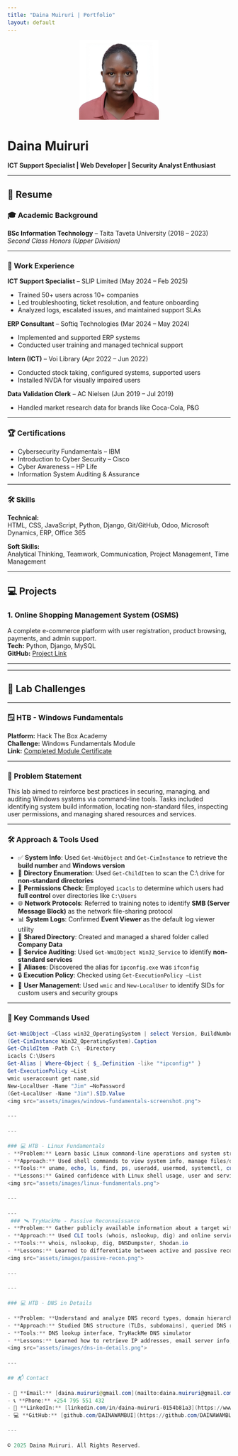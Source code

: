 ```yaml
---
title: "Daina Muiruri | Portfolio"
layout: default
---
```


<p align="center">
  <img src="/assets/images/photo.jpg" alt="Daina Muiruri" width="180">
</p>


# **Daina Muiruri**  
**ICT Support Specialist | Web Developer | Security Analyst Enthusiast**

---

## 📄 Resume

### 🎓 Academic Background
**BSc Information Technology** – Taita Taveta University (2018 – 2023)  
*Second Class Honors (Upper Division)*

---

### 💼 Work Experience

**ICT Support Specialist** – SLIP Limited (May 2024 – Feb 2025)  
- Trained 50+ users across 10+ companies  
- Led troubleshooting, ticket resolution, and feature onboarding  
- Analyzed logs, escalated issues, and maintained support SLAs

**ERP Consultant** – Softiq Technologies (Mar 2024 – May 2024)  
- Implemented and supported ERP systems  
- Conducted user training and managed technical support

**Intern (ICT)** – Voi Library (Apr 2022 – Jun 2022)  
- Conducted stock taking, configured systems, supported users  
- Installed NVDA for visually impaired users

**Data Validation Clerk** – AC Nielsen (Jun 2019 – Jul 2019)  
- Handled market research data for brands like Coca-Cola, P&G

---

### 🏆 Certifications
- Cybersecurity Fundamentals – IBM
- Introduction to Cyber Security – Cisco
- Cyber Awareness – HP Life
- Information System Auditing & Assurance

---

### 🛠️ Skills

**Technical:**  
HTML, CSS, JavaScript, Python, Django, Git/GitHub, Odoo, Microsoft Dynamics, ERP, Office 365

**Soft Skills:**  
Analytical Thinking, Teamwork, Communication, Project Management, Time Management

---

## 💻 Projects

### 1. **Online Shopping Management System (OSMS)**
A complete e-commerce platform with user registration, product browsing, payments, and admin support.  
**Tech:** Python, Django, MySQL  
**GitHub:** [Project Link](https://github.com/DAINAWAMBUI)

---

---

## 🧪 Lab Challenges

---

### 🪟 HTB - Windows Fundamentals
**Platform:** Hack The Box Academy  
**Challenge:** Windows Fundamentals Module  
**Link:** [Completed Module Certificate](https://academy.hackthebox.com/achievement/1918160/49)

---

### 🧩 Problem Statement

This lab aimed to reinforce best practices in securing, managing, and auditing Windows systems via command-line tools. Tasks included identifying system build information, locating non-standard files, inspecting user permissions, and managing shared resources and services.

---

### 🛠️ Approach & Tools Used

- ✅ **System Info**: Used `Get-WmiObject` and `Get-CimInstance` to retrieve the **build number** and **Windows version**
- 📁 **Directory Enumeration**: Used `Get-ChildItem` to scan the C:\ drive for **non-standard directories**
- 🔐 **Permissions Check**: Employed `icacls` to determine which users had **full control** over directories like `C:\Users`
- 🌐 **Network Protocols**: Referred to training notes to identify **SMB (Server Message Block)** as the network file-sharing protocol
- 📊 **System Logs**: Confirmed **Event Viewer** as the default log viewer utility
- 📂 **Shared Directory**: Created and managed a shared folder called **Company Data**
- 🧪 **Service Auditing**: Used `Get-WmiObject Win32_Service` to identify **non-standard services**
- 🧾 **Aliases**: Discovered the alias for `ipconfig.exe` was `ifconfig`
- 🔒 **Execution Policy**: Checked using `Get-ExecutionPolicy –List`
- 🔐 **User Management**: Used `wmic` and `New-LocalUser` to identify SIDs for custom users and security groups

---

### 🧪 Key Commands Used

```powershell
Get-WmiObject –Class win32_OperatingSystem | select Version, BuildNumber
(Get-CimInstance Win32_OperatingSystem).Caption
Get-ChildItem -Path C:\ -Directory
icacls C:\Users
Get-Alias | Where-Object { $_.Definition -like "*ipconfig*" }
Get-ExecutionPolicy –List
wmic useraccount get name,sid
New-LocalUser -Name "Jim" –NoPassword
(Get-LocalUser -Name "Jim").SID.Value
<img src="assets/images/windows-fundamentals-screenshot.png">

---

---

### 💻 HTB - Linux Fundamentals
- **Problem:** Learn basic Linux command-line operations and system structure for navigating, managing, and analyzing Linux environments
- **Approach:** Used shell commands to view system info, manage files/directories, inspect services, users, and packages; analyzed logs, inodes, and permissions; practiced starting web servers
- **Tools:** uname, echo, ls, find, ps, useradd, usermod, systemctl, curl, php, npm, fdisk
- **Lessons:** Gained confidence with Linux shell usage, user and service management, permission handling, and command-line networking. Learned practical skills for real-world penetration testing and system administration  
<img src="assets/images/linux-fundamentals.png">

---

---
 ### 🛰️ TryHackMe - Passive Reconnaissance
- **Problem:** Gather publicly available information about a target without direct interaction
- **Approach:** Used CLI tools (whois, nslookup, dig) and online services (DNSDumpster, Shodan.io) to extract DNS records, server data, and registration info
- **Tools:** whois, nslookup, dig, DNSDumpster, Shodan.io
- **Lessons:** Learned to differentiate between active and passive recon, query WHOIS/TXT/MX records, identify subdomains, and analyze exposed services without touching the target directly
<img src="assets/images/passive-recon.png">

---

---

### 💻 HTB - DNS in Details

- **Problem: **Understand and analyze DNS record types, domain hierarchy, and DNS request behaviors
- **Approach:** Studied DNS structure (TLDs, subdomains), queried DNS records (A, AAAA, CNAME, MX, TXT) using practical tools in the TryHackMe lab environment
- **Tools:** DNS lookup interface, TryHackMe DNS simulator
- **Lessons:** Learned how to retrieve IP addresses, email server info, CNAME chains, and domain verification data using DNS queries
<img src="assets/images/dns-in-details.png">

---

## 📬 Contact

- 📧 **Email:** [daina.muiruri@gmail.com](mailto:daina.muiruri@gmail.com)  
- 📞 **Phone:** +254 795 551 432  
- 💼 **LinkedIn:** [linkedin.com/in/daina-muiruri-0154b81a3](https://www.linkedin.com/in/daina-muiruri-0154b81a3/)  
- 💻 **GitHub:** [github.com/DAINAWAMBUI](https://github.com/DAINAWAMBUI)

---

© 2025 Daina Muiruri. All Rights Reserved.
